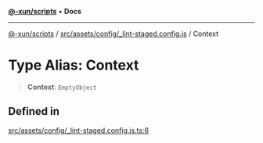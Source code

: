 [**@-xun/scripts**](../../../../../README.md) • **Docs**

***

[@-xun/scripts](../../../../../README.md) / [src/assets/config/\_lint-staged.config.js](../README.md) / Context

# Type Alias: Context

> **Context**: `EmptyObject`

## Defined in

[src/assets/config/\_lint-staged.config.js.ts:6](https://github.com/Xunnamius/xscripts/blob/57333eb95500d47b37fb5be30901f27ce55d7211/src/assets/config/_lint-staged.config.js.ts#L6)
